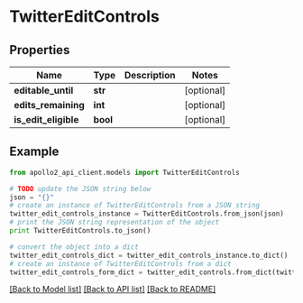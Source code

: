 # TwitterEditControls


## Properties
Name | Type | Description | Notes
------------ | ------------- | ------------- | -------------
**editable_until** | **str** |  | [optional] 
**edits_remaining** | **int** |  | [optional] 
**is_edit_eligible** | **bool** |  | [optional] 

## Example

```python
from apollo2_api_client.models import TwitterEditControls

# TODO update the JSON string below
json = "{}"
# create an instance of TwitterEditControls from a JSON string
twitter_edit_controls_instance = TwitterEditControls.from_json(json)
# print the JSON string representation of the object
print TwitterEditControls.to_json()

# convert the object into a dict
twitter_edit_controls_dict = twitter_edit_controls_instance.to_dict()
# create an instance of TwitterEditControls from a dict
twitter_edit_controls_form_dict = twitter_edit_controls.from_dict(twitter_edit_controls_dict)
```
[[Back to Model list]](../README.md#documentation-for-models) [[Back to API list]](../README.md#documentation-for-api-endpoints) [[Back to README]](../README.md)



